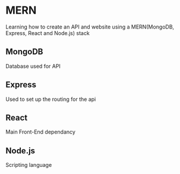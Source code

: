 # MERN
Learning how to create an API and website using a MERN(MongoDB, Express, React and Node.js) stack


## MongoDB
Database used for API

## Express
Used to set up the routing for the api

## React
Main Front-End dependancy

## Node.js
Scripting language